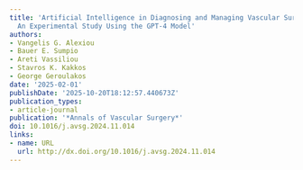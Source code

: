 ```yaml
---
title: 'Artificial Intelligence in Diagnosing and Managing Vascular Surgery Patients:
  An Experimental Study Using the GPT-4 Model'
authors:
- Vangelis G. Alexiou
- Bauer E. Sumpio
- Areti Vassiliou
- Stavros K. Kakkos
- George Geroulakos
date: '2025-02-01'
publishDate: '2025-10-20T18:12:57.440673Z'
publication_types:
- article-journal
publication: '*Annals of Vascular Surgery*'
doi: 10.1016/j.avsg.2024.11.014
links:
- name: URL
  url: http://dx.doi.org/10.1016/j.avsg.2024.11.014
---
```

